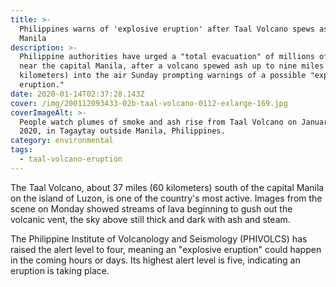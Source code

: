 ```yaml
---
title: >-
  Philippines warns of 'explosive eruption' after Taal Volcano spews ash near
  Manila
description: >-
  Philippine authorities have urged a "total evacuation" of millions of people
  near the capital Manila, after a volcano spewed ash up to nine miles (14
  kilometers) into the air Sunday prompting warnings of a possible "explosive
  eruption."
date: 2020-01-14T02:37:28.143Z
cover: /img/200112093433-02b-taal-volcano-0112-exlarge-169.jpg
coverImageAlt: >-
  People watch plumes of smoke and ash rise from Taal Volcano on January 12,
  2020, in Tagaytay outside Manila, Philippines.
category: environmental
tags:
  - taal-volcano-eruption
---
```

The Taal Volcano, about 37 miles (60 kilometers) south of the capital Manila on the island of Luzon, is one of the country's most active. Images from the scene on Monday showed streams of lava beginning to gush out the volcanic vent, the sky above still thick and dark with ash and steam.



The Philippine Institute of Volcanology and Seismology (PHIVOLCS) has raised the alert level to four, meaning an "explosive eruption" could happen in the coming hours or days. Its highest alert level is five, indicating an eruption is taking place.
